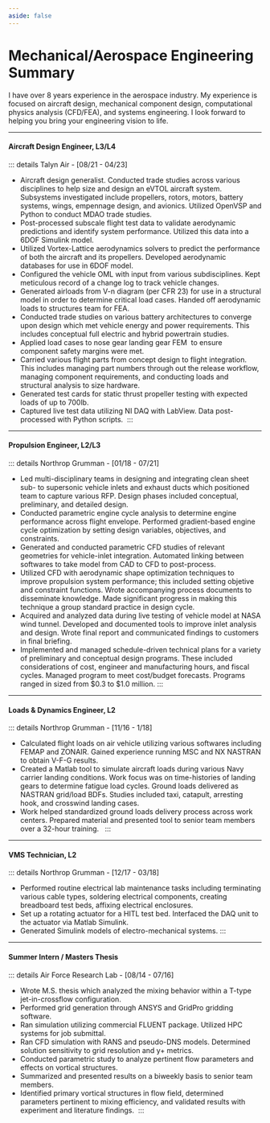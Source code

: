 ```yaml
---
aside: false
---
```

# Mechanical/Aerospace Engineering Summary
I have over 8 years experience in the aerospace industry. My experience is focused on aircraft design, mechanical component design, computational physics analysis (CFD/FEA), and systems engineering. I look forward to helping you bring your engineering vision to life.  

- - - -
#### Aircraft Design Engineer, L3/L4
::: details Talyn Air - [08/21 - 04/23]
- Aircraft design generalist. Conducted trade studies across various disciplines to help size and design an eVTOL aircraft system. Subsystems investigated include propellers, rotors, motors, battery systems, wings, empennage design, and avionics. Utilized OpenVSP and Python to conduct MDAO trade studies.
- Post-processed subscale flight test data to validate aerodynamic predictions and identify system performance. Utilized this data into a 6DOF Simulink model.
- Utilized Vortex-Lattice aerodynamics solvers to predict the performance of both the aircraft and its propellers. Developed aerodynamic databases for use in 6DOF model.
- Configured the vehicle OML with input from various subdisciplines. Kept meticulous record of a change log to track vehicle changes.
- Generated airloads from V-n diagram (per CFR 23) for use in a structural model in order to determine critical load cases. Handed off aerodynamic loads to structures team for FEA.
- Conducted trade studies on various battery architectures to converge upon design which met vehicle energy and power requirements. This includes conceptual full electric and hybrid powertrain studies.
- Applied load cases to nose gear landing gear FEM  to ensure component safety margins were met. 
- Carried various flight parts from concept design to flight integration. This includes managing part numbers through out the release workflow, managing component requirements, and conducting loads and structural analysis to size hardware.
- Generated test cards for static thrust propeller testing with expected loads of up to 700lb.
- Captured live test data utilizing NI DAQ with LabView. Data post-processed with Python scripts. 
:::
- - - -
#### Propulsion Engineer, L2/L3
::: details Northrop Grumman - [01/18 - 07/21]
- Led multi-disciplinary teams in designing and integrating clean sheet sub- to supersonic vehicle inlets and exhaust ducts which positioned team to capture various RFP. Design phases included conceptual, preliminary, and detailed design.
- Conducted parametric engine cycle analysis to determine engine performance across flight envelope. Performed gradient-based engine cycle optimization by setting design variables, objectives, and constraints.
- Generated and conducted parametric CFD studies of relevant geometries for vehicle-inlet integration. Automated linking between softwares to take model from CAD to CFD to post-process.
- Utilized CFD with aerodynamic shape optimization techniques to improve propulsion system performance; this included setting objetive and constraint functions. Wrote accompanying process documents to disseminate knowledge. Made significant progress in making this technique a group standard practice in design cycle.
- Acquired and analyzed data during live testing of vehicle model at NASA wind tunnel. Developed and documented tools to improve inlet analysis and design. Wrote final report and communicated findings to customers in final briefing.
- Implemented and managed schedule-driven technical plans for a variety of preliminary and conceptual design programs. These included considerations of cost, engineer and manufacturing hours, and fiscal cycles. Managed program to meet cost/budget forecasts. Programs ranged in sized from $0.3 to $1.0 million.
:::
- - - -
#### Loads & Dynamics Engineer, L2
::: details Northrop Grumman - [11/16 - 1/18]
- Calculated flight loads on air vehicle utilizing various softwares including FEMAP and ZONAIR. Gained experience running MSC and NX NASTRAN to obtain V-F-G results.
- Created a Matlab tool to simulate aircraft loads during various Navy carrier landing conditions. Work focus was on time-histories of landing gears to determine fatigue load cycles. Ground loads delivered as NASTRAN grid/load BDFs. Studies included taxi, catapult, arresting hook, and crosswind landing cases.
- Work helped standardized ground loads delivery process across work centers. Prepared material and presented tool to senior team members over a 32-hour training.  
:::
- - - -
#### VMS Technician, L2
::: details Northrop Grumman - [12/17 - 03/18]
- Performed routine electrical lab maintenance tasks including terminating various cable types, soldering electrical components, creating breadboard test beds, affixing electrical enclosures.
- Set up a rotating actuator for a HITL test bed. Interfaced the DAQ unit to the actuator via Matlab Simulink.
- Generated Simulink models of electro-mechanical systems.
:::
- - - -
#### Summer Intern / Masters Thesis
::: details Air Force Research Lab - [08/14 - 07/16]
- Wrote M.S. thesis which analyzed the mixing behavior within a T-type jet-in-crossflow configuration.
- Performed grid generation through ANSYS and GridPro gridding software.
- Ran simulation utilizing commercial FLUENT package. Utilized HPC systems for job submittal.
- Ran CFD simulation with RANS and pseudo-DNS models. Determined solution sensitivity to grid resolution and y+ metrics.
- Conducted parametric study to analyze pertinent flow parameters and effects on vortical structures.
- Summarized and presented results on a biweekly basis to senior team members.
- Identified primary vortical structures in flow field, determined parameters pertinent to mixing efficiency, and validated results with experiment and literature findings. 
:::
